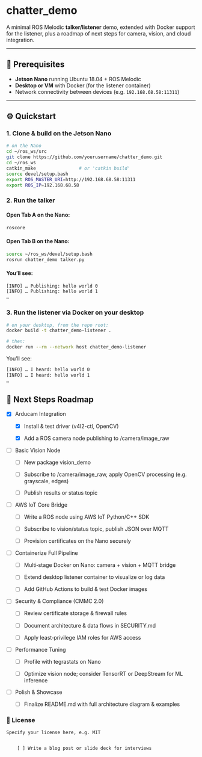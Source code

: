 # chatter_demo

A minimal ROS Melodic **talker/listener** demo, extended with Docker support for the listener, plus a roadmap of next steps for camera, vision, and cloud integration.

---

## 🔧 Prerequisites

- **Jetson Nano** running Ubuntu 18.04 + ROS Melodic  
- **Desktop or VM** with Docker (for the listener container)  
- Network connectivity between devices (e.g. `192.168.68.58:11311`)

---

## ⚙️ Quickstart

### 1. Clone & build on the Jetson Nano

```bash
# on the Nano
cd ~/ros_ws/src
git clone https://github.com/yourusername/chatter_demo.git
cd ~/ros_ws
catkin_make                # or 'catkin build'
source devel/setup.bash
export ROS_MASTER_URI=http://192.168.68.58:11311
export ROS_IP=192.168.68.58
```

### 2. Run the talker

#### Open Tab A on the Nano:

```bash
roscore
```

#### Open Tab B on the Nano:

```bash
source ~/ros_ws/devel/setup.bash
rosrun chatter_demo talker.py
```
#### You’ll see:

```bash
[INFO] … Publishing: hello world 0
[INFO] … Publishing: hello world 1
…
```
### 3. Run the listener via Docker on your desktop

```bash
# on your desktop, from the repo root:
docker build -t chatter_demo-listener .

# then:
docker run --rm --network host chatter_demo-listener
```
You’ll see:

```bash
[INFO] … I heard: hello world 0
[INFO] … I heard: hello world 1
…
```

## 🚀 Next Steps Roadmap
- [x] Arducam Integration

  * [x] Install & test driver (v4l2-ctl, OpenCV)
  
  * [x] Add a ROS camera node publishing to /camera/image_raw
  
- [ ] Basic Vision Node

  * [ ] New package vision_demo
  
  * [ ] Subscribe to /camera/image_raw, apply OpenCV processing (e.g. grayscale, edges)
  
  * [ ] Publish results or status topic

- [ ] AWS IoT Core Bridge

  * [ ] Write a ROS node using AWS IoT Python/C++ SDK
  
  * [ ] Subscribe to vision/status topic, publish JSON over MQTT
  
  * [ ] Provision certificates on the Nano securely
  
- [ ] Containerize Full Pipeline
  
  * [ ] Multi‐stage Docker on Nano: camera + vision + MQTT bridge
  
  * [ ] Extend desktop listener container to visualize or log data
  
  * [ ] Add GitHub Actions to build & test Docker images
  
- [ ] Security & Compliance (CMMC 2.0)

  * [ ] Review certificate storage & firewall rules
  
  * [ ] Document architecture & data flows in SECURITY.md
  
  * [ ] Apply least‐privilege IAM roles for AWS access
  
- [ ] Performance Tuning

  * [ ] Profile with tegrastats on Nano
  
  * [ ] Optimize vision node; consider TensorRT or DeepStream for ML inference
  
- [ ] Polish & Showcase

  * [ ] Finalize README.md with full architecture diagram & examples


### 📄 License

    Specify your license here, e.g. MIT


        [ ] Write a blog post or slide deck for interviews

 
